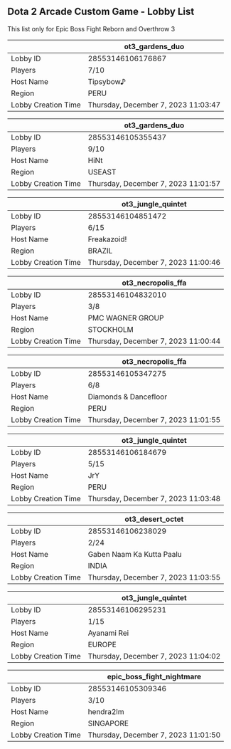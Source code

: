 ## Dota 2 Arcade Custom Game - Lobby List

This list only for Epic Boss Fight Reborn and Overthrow 3

|  | ot3_gardens_duo |
| ------ | ------ |
| Lobby ID | 28553146106176867 |
| Players | 7/10 |
| Host Name | Tipsybow♪ |
| Region | PERU |
| Lobby Creation Time | Thursday, December 7, 2023 11:03:47 |


|  | ot3_gardens_duo |
| ------ | ------ |
| Lobby ID | 28553146105355437 |
| Players | 9/10 |
| Host Name | HiNt |
| Region | USEAST |
| Lobby Creation Time | Thursday, December 7, 2023 11:01:57 |


|  | ot3_jungle_quintet |
| ------ | ------ |
| Lobby ID | 28553146104851472 |
| Players | 6/15 |
| Host Name | Freakazoid! |
| Region | BRAZIL |
| Lobby Creation Time | Thursday, December 7, 2023 11:00:46 |


|  | ot3_necropolis_ffa |
| ------ | ------ |
| Lobby ID | 28553146104832010 |
| Players | 3/8 |
| Host Name | PMC WAGNER GROUP |
| Region | STOCKHOLM |
| Lobby Creation Time | Thursday, December 7, 2023 11:00:44 |


|  | ot3_necropolis_ffa |
| ------ | ------ |
| Lobby ID | 28553146105347275 |
| Players | 6/8 |
| Host Name | Diamonds & Dancefloor |
| Region | PERU |
| Lobby Creation Time | Thursday, December 7, 2023 11:01:55 |


|  | ot3_jungle_quintet |
| ------ | ------ |
| Lobby ID | 28553146106184679 |
| Players | 5/15 |
| Host Name | JrY |
| Region | PERU |
| Lobby Creation Time | Thursday, December 7, 2023 11:03:48 |


|  | ot3_desert_octet |
| ------ | ------ |
| Lobby ID | 28553146106238029 |
| Players | 2/24 |
| Host Name | Gaben Naam Ka Kutta Paalu |
| Region | INDIA |
| Lobby Creation Time | Thursday, December 7, 2023 11:03:55 |


|  | ot3_jungle_quintet |
| ------ | ------ |
| Lobby ID | 28553146106295231 |
| Players | 1/15 |
| Host Name | Ayanami Rei |
| Region | EUROPE |
| Lobby Creation Time | Thursday, December 7, 2023 11:04:02 |


|  | epic_boss_fight_nightmare |
| ------ | ------ |
| Lobby ID | 28553146105309346 |
| Players | 3/10 |
| Host Name | hendra2lm |
| Region | SINGAPORE |
| Lobby Creation Time | Thursday, December 7, 2023 11:01:50 |


